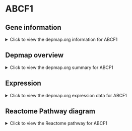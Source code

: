<h1>ABCF1</h1>

<h2>Gene information</h2>
<details>
  <summary>Click to view the depmap.org information for ABCF1</summary>
  <p><a href="https://depmap.org/portal/gene/ABCF1?tab=about" target="_BLANK">Open page in a new tab...</a></p>
  <iframe src="https://depmap.org/portal/gene/ABCF1?tab=about" style="border:none;width:100%;height:800px"></iframe>
</details>

<h2>Depmap overview</h2>
<details>
  <summary>Click to view the depmap.org summary for ABCF1</summary>
  <p><a href="https://depmap.org/portal/gene/ABCF1?tab=overview" target="_BLANK">Open page in a new tab...</a></p>
  <iframe src="https://depmap.org/portal/gene/ABCF1?tab=overview" style="border:none;width:100%;height:800px"></iframe>
</details>

<h2>Expression</h2>
<details>
  <summary>Click to view the depmap.org expression data for ABCF1</summary>
  <p><a href="https://depmap.org/portal/gene/ABCF1?tab=characterization" target="_BLANK">Open page in a new tab...</a></p>
  <iframe src="https://depmap.org/portal/gene/ABCF1?tab=characterization" style="border:none;width:100%;height:800px"></iframe>
</details>



<h2>Reactome Pathway diagram</h2>
<details>
  <summary>Click to view the Reactome pathway for ABCF1</summary>
  <p><a href="https://reactome.org/PathwayBrowser/#/R-HSA-382556" target="_BLANK">Open page in a new tab...</a></p>
  <p>ABC-family proteins mediated transport</p>
<iframe src="https://reactome.org/PathwayBrowser/#/R-HSA-382556" style="border:none;width:100%;height:800px"></iframe>
</details>




